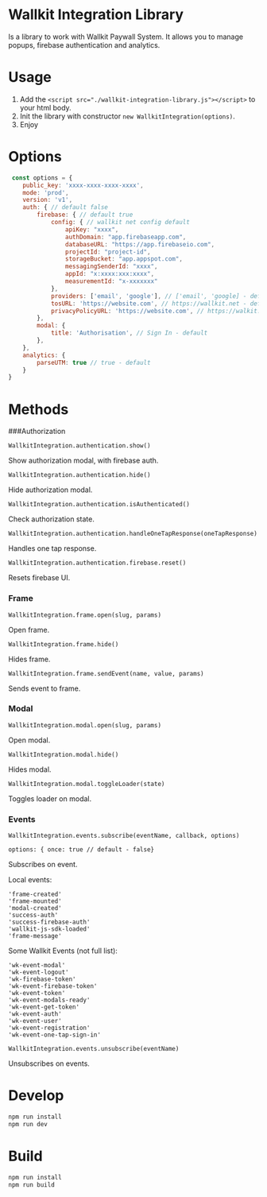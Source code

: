 # Wallkit Integration Library

Is a library to work with Wallkit Paywall System. It allows you to manage popups, firebase authentication and analytics.

# Usage
1. Add the ``<script src="./wallkit-integration-library.js"></script>`` to your html body. 
2. Init the library with constructor ``new WallkitIntegration(options)``.
3. Enjoy

# Options
```js
 const options = {
    public_key: 'xxxx-xxxx-xxxx-xxxx',
    mode: 'prod',
    version: 'v1',
    auth: { // default false
        firebase: { // default true
            config: { // wallkit net config default
                apiKey: "xxxx",
                authDomain: "app.firebaseapp.com",
                databaseURL: "https://app.firebaseio.com",
                projectId: "project-id",
                storageBucket: "app.appspot.com",
                messagingSenderId: "xxxx",
                appId: "x:xxxx:xxx:xxxx",
                measurementId: "x-xxxxxxx"
            },
            providers: ['email', 'google'], // ['email', 'google] - default
            tosURL: 'https://website.com', // https://wallkit.net - default
            privacyPolicyURL: 'https://website.com', // https://walkit.net - default
        },
        modal: {
            title: 'Authorisation', // Sign In - default
        },
    },
    analytics: {
        parseUTM: true // true - default
    }
}
```

# Methods

###Authorization

```WallkitIntegration.authentication.show()```

Show authorization modal, with firebase auth.

```WallkitIntegration.authentication.hide()```

Hide authorization modal.

```WallkitIntegration.authentication.isAuthenticated()```

Check authorization state.

```WallkitIntegration.authentication.handleOneTapResponse(oneTapResponse)```

Handles one tap response.

```WallkitIntegration.authentication.firebase.reset()```

Resets firebase UI.


### Frame

```WallkitIntegration.frame.open(slug, params)```

Open frame.

```WallkitIntegration.frame.hide()```

Hides frame.

```WallkitIntegration.frame.sendEvent(name, value, params)```

Sends event to frame.

### Modal

```WallkitIntegration.modal.open(slug, params)```

Open modal.

```WallkitIntegration.modal.hide()```

Hides modal.

```WallkitIntegration.modal.toggleLoader(state)```

Toggles loader on modal.

### Events

```WallkitIntegration.events.subscribe(eventName, callback, options)```

```options: { once: true // default - false}```

Subscribes on event.

Local events:

```
'frame-created'
'frame-mounted'
'modal-created'
'success-auth'
'success-firebase-auth'
'wallkit-js-sdk-loaded'
'frame-message'
```

Some Wallkit Events (not full list):
```
'wk-event-modal'
'wk-event-logout'
'wk-firebase-token'
'wk-event-firebase-token'
'wk-event-token'
'wk-event-modals-ready'
'wk-event-get-token'
'wk-event-auth'
'wk-event-user'
'wk-event-registration'
'wk-event-one-tap-sign-in'
```

```WallkitIntegration.events.unsubscribe(eventName)```

Unsubscribes on events.


# Develop

```bash
npm run install
npm run dev
```

# Build

```bash
npm run install
npm run build
```